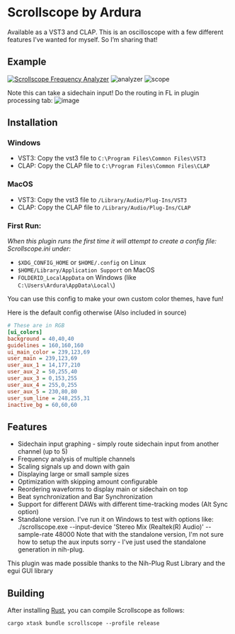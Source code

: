 # Scrollscope by Ardura

Available as a VST3 and CLAP. This is an oscilloscope with a few different features I’ve wanted for myself. So I’m sharing that!

## Example
[![Scrollscope Frequency Analyzer](https://markdown-videos-api.jorgenkh.no/url?url=https%3A%2F%2Fyoutu.be%2Fbsk1fAZlk-k)](https://youtu.be/bsk1fAZlk-k)
![analyzer](https://github.com/ardura/Scrollscope/assets/31751444/bb09c85c-c2c0-425a-a1f5-49dc4c025382)
![scope](https://github.com/ardura/Scrollscope/assets/31751444/255cfc19-5000-49fa-a385-10af79fa7d6a)

Note this can take a sidechain input! Do the routing in FL in plugin processing tab:
![image](https://github.com/ardura/Scrollscope/assets/31751444/6f7c6c75-afa0-47a4-8914-8d1c899ad572)


## Installation

### Windows
- VST3: Copy the vst3 file to `C:\Program Files\Common Files\VST3`
- CLAP: Copy the CLAP file to `C:\Program Files\Common Files\CLAP`

### MacOS
- VST3: Copy the vst3 file to `/Library/Audio/Plug-Ins/VST3`
- CLAP: Copy the CLAP file to `/Library/Audio/Plug-Ins/CLAP`

### First Run:

*When this plugin runs the first time it will attempt to create a config file: Scrollscope.ini under:*
- `$XDG_CONFIG_HOME` or `$HOME/.config` on Linux
- `$HOME/Library/Application Support` on MacOS
- `FOLDERID_LocalAppData` on Windows (like `C:\Users\Ardura\AppData\Local\`)

You can use this config to make your own custom color themes, have fun!

Here is the default config otherwise (Also included in source)
```ini
# These are in RGB
[ui_colors]
background = 40,40,40
guidelines = 160,160,160
ui_main_color = 239,123,69
user_main = 239,123,69
user_aux_1 = 14,177,210
user_aux_2 = 50,255,40
user_aux_3 = 0,153,255
user_aux_4 = 255,0,255
user_aux_5 = 230,80,80
user_sum_line = 248,255,31
inactive_bg = 60,60,60
```

## Features
- Sidechain input graphing - simply route sidechain input from another channel (up to 5)
- Frequency analysis of multiple channels
- Scaling signals up and down with gain
- Displaying large or small sample sizes
- Optimization with skipping amount configurable
- Reordering waveforms to display main or sidechain on top
- Beat synchronization and Bar Synchronization
- Support for different DAWs with different time-tracking modes (Alt Sync option)
- Standalone version. I've run it on Windows to test with options like: ./scrollscope.exe --input-device 'Stereo Mix (Realtek(R) Audio)' --sample-rate 48000
Note that with the standalone version, I'm not sure how to setup the aux inputs sorry - I've just used the standalone generation in nih-plug.

This plugin was made possible thanks to the Nih-Plug Rust Library and the egui GUI library

## Building

After installing [Rust](https://rustup.rs/), you can compile Scrollscope as follows:

```shell
cargo xtask bundle scrollscope --profile release
```
